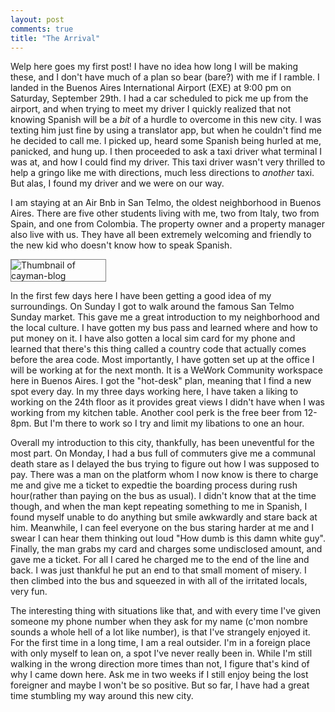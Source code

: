 ```yaml
---
layout: post
comments: true
title: "The Arrival"
---
```


Welp here goes my first post! I have no idea how long I will be making these, and I don't have much of a plan so bear (bare?) with me if I ramble. I landed in the Buenos Aires International Airport (EXE) at 9:00 pm on Saturday, September 29th. I had a car scheduled to pick me up from the airport, and when trying to meet my driver I quickly realized that not knowing Spanish will be a _bit_ of a hurdle to overcome in this new city. I was texting him just fine by using a translator app, but when he couldn't find me he decided to call me. I picked up, heard some Spanish being hurled at me, panicked, and hung up. I then proceeded to ask a taxi driver what terminal I was at, and how I could find my driver. This taxi driver wasn't very thrilled to help a gringo like me with directions, much less directions to _another_ taxi. But alas, I found my driver and we were on our way.

I am staying at an Air Bnb in San Telmo, the oldest neighborhood in Buenos Aires. There are five other students living with me, two from Italy, two from Spain, and one from Colombia. The property owner and a property manager also live with us. They have all been extremely welcoming and friendly to the new kid who doesn't know how to speak Spanish.

<img src="../images/MyHouse.png" alt="Thumbnail of cayman-blog" style="max-width:30%; border: 1px solid grey;"/> 

In the first few days here I have been getting a good idea of my surroundings. On Sunday I got to walk around the famous San Telmo Sunday market. This gave me a great introduction to my neighborhood and the local culture. I have gotten my bus pass and learned where and how to put money on it. I have also gotten a local sim card for my phone and learned that there's this thing called a country code that actually comes before the area code. Most importantly, I have gotten set up at the office I will be working at for the next month. It is a WeWork Community workspace here in Buenos Aires. I got the "hot-desk" plan, meaning that I find a new spot every day. In my three days working here, I have taken a liking to working on the 24th floor as it provides great views I didn't have when I was working from my kitchen table. Another cool perk is the free beer from 12-8pm. But I'm there to work so I try and limit my libations to one an hour. 

Overall my introduction to this city, thankfully, has been uneventful for the most part. On Monday, I had a bus full of commuters give me a communal death stare as I delayed the bus trying to figure out how I was supposed to pay. There was a man on the platform whom I now know is there to charge me and give me a ticket to expedtie the boarding process during rush hour(rather than paying on the bus as usual). I didn't know that at the time though, and when the man kept repeating something to me in Spanish, I found myself unable to do anything but smile awkwardly and stare back at him. Meanwhile, I can feel everyone on the bus staring harder at me and I swear I can hear them thinking out loud "How dumb is this damn white guy".  Finally, the man grabs my card and charges some undisclosed amount, and gave me a ticket. For all I cared he charged me to the end of the line and back. I was just thankful he put an end to that small moment of misery. I then climbed into the bus and squeezed in with all of the irritated locals, very fun. 

The interesting thing with situations like that, and with every time I've given someone my phone number when they ask for my name (c'mon nombre sounds a whole hell of a lot like number), is that I've strangely enjoyed it. For the first time in a long time, I am a real outsider. I'm in a foreign place with only myself to lean on, a spot I've never really been in. While I'm still walking in the wrong direction more times than not, I figure that's kind of why I came down here. Ask me in two weeks if I still enjoy being the lost foreigner and maybe I won't be so positive. But so far, I have had a great time stumbling my way around this new city. 
